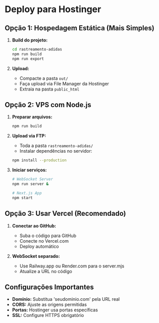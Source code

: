 # Deploy para Hostinger

## Opção 1: Hospedagem Estática (Mais Simples)

1. **Build do projeto:**
   ```bash
   cd rastreamento-adidas
   npm run build
   npm run export
   ```

2. **Upload:**
   - Compacte a pasta `out/`
   - Faça upload via File Manager da Hostinger
   - Extraia na pasta `public_html`

## Opção 2: VPS com Node.js

1. **Preparar arquivos:**
   ```bash
   npm run build
   ```

2. **Upload via FTP:**
   - Toda a pasta `rastreamento-adidas/`
   - Instalar dependências no servidor:
   ```bash
   npm install --production
   ```

3. **Iniciar serviços:**
   ```bash
   # WebSocket Server
   npm run server &
   
   # Next.js App  
   npm start
   ```

## Opção 3: Usar Vercel (Recomendado)

1. **Conectar ao GitHub:**
   - Suba o código para GitHub
   - Conecte no Vercel.com
   - Deploy automático

2. **WebSocket separado:**
   - Use Railway.app ou Render.com para o server.mjs
   - Atualize a URL no código

## Configurações Importantes

- **Domínio:** Substitua 'seudominio.com' pela URL real
- **CORS:** Ajuste as origens permitidas
- **Portas:** Hostinger usa portas específicas
- **SSL:** Configure HTTPS obrigatório